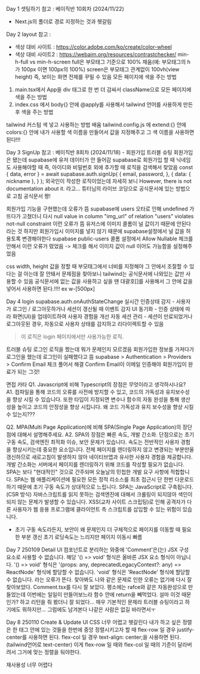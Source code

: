 Day 1 셋팅하기
참고 : 베이직반 10회차 (2024/11/22)
- Next.js의 폴더로 경로 지정하는 것과 헷갈림

Day 2 layout
참고 :
- 색상 대비 사이트 : https://color.adobe.com/ko/create/color-wheel
- 색상 대비 사이트2 : https://webaim.org/resources/contrastchecker/
min-h-full vs min-h-screen
full은 부모태그 기준으로 100% 채움(예: 부모태그의 h가 100px 이면 100px의 100%)
screen은 부모태그 관계없이 100vh(view height) 즉, 보이는 화면 전체를 꾸밀 수 있음
모든 페이지에 색을 주는 방법
1) main.tsx에서 App을 div 태그로 한 번 더 감싸서 className으로 모든 페이지에 색을 주는 방법
2) index.css 에서 body{} 안에 @apply를 사용해서 tailwind 언어를 사용하게 만든 후 색을 주는 방법

tailwind 커스텀 색 넣고 사용하는 방법 배움
tailwind.config.js 에 extend:{} 안에 colors:{} 안에 내가 사용할 색 이름을 만들어서 값을 지정해주고 그 색 이름을 사용하면 된다!!!

Day 3 SignUp
참고 : 베이직반 8회차 (2024/11/18) - 회원가입
트러블 슈팅
회원가입은 됐는데 supabase에 유저 데이터가 안 들어감
supabase로 회원가입 할 때 닉네임도 사용해야할 때 즉, 아이디와 비밀번호 외에 추가할 때 로직을 검색해서 찾았음
const { data, error } = await supabase.auth.signUp(
      {
        email,
        password,
      },
      {
        data: { nickname },
      }
    );
외국인이 작성한 로직이었는데 자세히 보니 However, there is not documentation about it. 라고... 
튜터님의 라이브 코딩으로 공식문서에 있는 방법으로 고침 공식문서 짱!

회원가입 기능을 구현했는데 오류가 뜸 supabase에 users 오타로 인해 undefined 가 뜨다가 고쳤더니 다시
null value in column "img_url" of relation "users" violates not-null constraint
이런 오류가 뜸 유저스에 이미지 콜롬이 널 값이기 때문에 안된다 라는 것 하지만 회원가입시 이미지를 넣지 않기 때문에 supabase설정에서 널 값을 허용토록 변경해야한다
supabase public-users 콜롬 설정에서 Allow Nullable 체크를 안해서 이런 오류가 떴었음 -> 체크를 해서 이미지 값이 null 이어도 가능함을 설정해주었음

css width, height 값을 정할 때 부모태그에서 너비를 지정해야 그 안에서 조절할 수 있다는 걸 아는데 잘 안돼서 문제점을 찾아보니 tailwind는 공식문서에 나와있는 값만 사용할 수 있음 공식문서에 없는 값을 사용하고 싶을 땐 대괄호[]를 사용해서 그 안에 값을 넣어서 사용하면 된다.!!!! ex w-[500px]

Day 4 login
supabase.auth.onAuthStateChange
실시간 인증상태 감지 - 사용자가 로그인 / 로그아웃하거나 세션이 갱신될 때 이벤트 감지
UI 동기화 - 인증 상태에 따라 화면(UI)을 업데이트하여 사용자 경험을 개선
자동 세션 관리 - 세션이 만료되었거나 로그아웃된 경우, 자동으로 사용자 상태를 감지하고 리다이렉트할 수 있음
> 이 로직은 login 페이지에서만 사용가능한 로직.

트러블 슈팅
로그인 로직을 짰는데 뭐가 문제인지 모르겠음 회원가입한 정보를 가져다가 로그인을 했는데 로그인이 실패했다고 뜸
supabase > Authentication > Providers > Confirm Email 체크 풀어서 해결
Confirm Email이 이메일 인증해야 회원가입이 완료가 되는 그것!

면접 카타
Q1. Javascript에 비해 Typescript의 장점은 무엇이라고 생각하시나요?
A1. 컴파일을 통해 코드의 오류를 사전에 방지할 수 있고, 코드의 가독성과 유지보수성을 향상 시킬 수 있습니다. 또한 타입이 지정되면 변수나 함수의 자동 완성을 통해 생산성을 높이고 코드의 안정성을 향상 시킵니다.
왜 코드 가독성과 유지 보수성을 향상 시킬 수 있는지???


Q2. MPA(Multi Page Application)에 비해 SPA(Single Page Application)의 장단점에 대해서 설명해주세요.
A2. SPA의 장점은 빠른 속도, 개발 간소화. 단점으로는 초기 구동 속도, 검색엔진 최적화 이슈, 보안 문제가 있습니다.
속도는 전반적인 사용자 경험을 향상시키는데 중요한 요소입니다. 전체 페이지를 렌더링하지 않고 변경되는 부분만울 갱신하므로 새로고침이 발생하지 않아 네이티브앱과 유사한 사용자 경험을 제공합니다. 개발 간소화는 서버에서 페이지를 렌더링하기 위해 코드를 작성할 필요가 없습니다. SPA는 보다 "현대적인" 것으로 간주되며 오늘날의 민첩한 개발 요구 사항에 적합합니다.
SPA는 웹 애플리케이션에 필요한 모든 정적 리소스를 최초 접근시 단 한번 다운로드하기 때문에 초기 구동 속도가 상대적으로 느립니다. SPA는 JavaScript로 구축됩니다.(CSR 방식) 자바스크립트를 읽지 못하는 검색엔진에 대해서 크롤링이 되지않아 색인이 되지 않는 문제가 발생할 수 있습니다.
XSS(교차 사이트 스크립팅)로 인해 공격자가 다른 사용자가 웹 응용 프로그램에 클라이언트 측 스크립트를 삽입할 수 있는 위험이 있습니다.
- 초기 구동 속도라든지, 보안이 왜 문제인지 더 구체적으로
페이지를 이동할 때 필요한 부분 갱신
초기 로딩속도는 느리지만 페이지 이동시 빠름

Day 7 250109 Detail UI
컴포넌트로 분리하는 와중에 
'Comment'은(는) JSX 구성 요소로 사용할 수 없습니다.
  해당 '() => void' 형식은 올바른 JSX 요소 형식이 아닙니다.
    '() => void' 형식은 '(props: any, deprecatedLegacyContext?: any) => ReactNode' 형식에 할당할 수 없습니다.
      'void' 형식은 'ReactNode' 형식에 할당할 수 없습니다.
라는 오류가 뜬다. 찾아봐도 나와 같은 문제로 인한 오류는 없기에 다시 잘 찾아보았다.
Comment.tsx를 다시 잘 보았다. 평소에는 rafce와 같은 자동완성으로 만들었는데 이번에는 일일이 만들어보느라 함수 안에 return을 빼먹었다.
설마 이것 때문인가? 하고 리턴을 줘 봤더니 잘 되었다... 매우 기본적인 문제라 트러블 슈팅이라고 하기에도 뭐하지만... 그럼에도 남겨본다 나같은 사람은 없길 바라면서ㅜ

Day 8 250110 Create & Update UI
CSS 너무 어렵고 헷갈린다 내가 하고 싶은 정렬은 한 태그 안에 있는 것들을 한번에 중앙 정렬시키고자 할 때
flex-row 일 경우 justify-center를 사용하면 된다.
flex-col 일 경우 text-align: center;을 사용하면 된다. (tailwind언어로 text-center)
이게 flex-row 일 때와 flex-col 일 때의 기준이 달라버려서 그거에 맞는 정렬을 둬야한다.

재사용성
너무 어렵다
